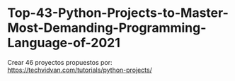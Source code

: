 # Top-43-Python-Projects-to-Master-Most-Demanding-Programming-Language-of-2021
Crear 46 proyectos propuestos por: https://techvidvan.com/tutorials/python-projects/
